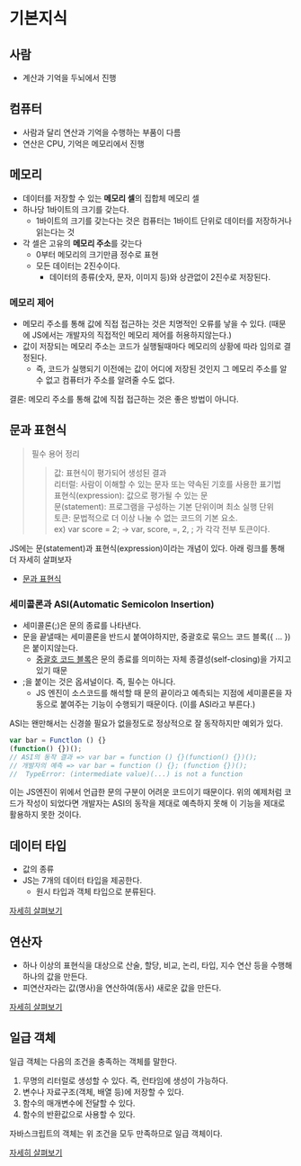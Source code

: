 # 기본지식

## 사람

* 계산과 기억을 두뇌에서 진행

## 컴퓨터

* 사람과 달리 연산과 기억을 수행하는 부품이 다름
* 연산은 CPU, 기억은 메모리에서 진행

## 메모리

* 데이터를 저장할 수 있는 **메모리 셀**의 집합체 메모리 셀
* 하나당 1바이트의 크기를 갖는다.
  * 1바이트의 크기를 갖는다는 것은 컴퓨터는 1바이트 단위로 데이터를 저장하거나 읽는다는 것
* 각 셀은 고유의 **메모리 주소**를 갖는다
  * 0부터 메모리의 크기만큼 정수로 표현
  * 모든 데이터는 2진수이다.
    * 데이터의 종류(숫자, 문자, 이미지 등)와 상관없이 2진수로 저장된다.

### 메모리 제어

* 메모리 주소를 통해 값에 직접 접근하는 것은 치명적인 오류를 낳을 수 있다. (때문에 JS에서는 개발자의 직접적인 메모리 제어를 허용하지않는다.)
* 값이 저장되는 메모리 주소는 코드가 실행될때마다 메모리의 상황에 따라 임의로 결정된다.
  * 즉, 코드가 실행되기 이전에는 값이 어디에 저장된 것인지 그 메모리 주소를 알 수 없고 컴퓨터가 주소를 알려줄 수도 없다.

결론: 메모리 주소를 통해 값에 직접 접근하는 것은 좋은 방법이 아니다.

## 문과 표현식

> 필수 용어 정리
>
> > 값: 표현식이 평가되어 생성된 결과\
> > 리터럴: 사람이 이해할 수 있는 문자 또는 약속된 기호를 사용한 표기법\
> > 표현식(expression): 값으로 평가될 수 있는 문\
> > 문(statement): 프로그램을 구성하는 기본 단위이며 최소 실행 단위\
> > 토큰: 문법적으로 더 이상 나눌 수 없는 코드의 기본 요소.\
> > ex) var score = 2; -> var, score, =, 2, ; 가 각각 전부 토큰이다.

JS에는 문(statement)과 표현식(expression)이라는 개념이 있다. 아래 링크를 통해 더 자세히 살펴보자

* [문과 표현식](undefined-2.md)

### 세미콜론과 ASI(Automatic Semicolon Insertion)

* 세미콜론(;)은 문의 종료를 나타낸다.
* 문을 끝낼때는 세미콜론을 반드시 붙여야하지만, 중괄호로 묶으느 코드 블록({ ... })은 붙이지않는다.
  * [중괄호 코드 블록](undefined-2.md#블록문)은 문의 종료를 의미하는 자체 종결성(self-closing)을 가지고 있기 때문
* ;을 붙이는 것은 옵셔널이다. 즉, 필수는 아니다.
  * JS 엔진이 소스코드를 해석할 때 문의 끝이라고 예측되는 지점에 세미콜론을 자동으로 붙여주는 기능이 수행되기 때문이다. (이를 ASI라고 부른다.)

ASI는 왠만해서는 신경쓸 필요가 없을정도로 정상적으로 잘 동작하지만 예외가 있다.

```js
var bar = Functlon () {}
(function() {})();
// ASI의 동작 결과 => var bar = function () {}(function() {})();
// 개발자의 예측 => var bar = function () {}; (function {})();
//  TypeError: (intermediate value)(...) is not a function
```

이는 JS엔진이 위에서 언급한 문의 구분이 어려운 코드이기 때문이다. 위의 예제처럼 코드가 작성이 되었다면 개발자는 ASI의 동작을 제대로 예측하지 못해 이 기능을 제대로 활용하지 못한 것이다.

## 데이터 타입

* 값의 종류
* JS는 7개의 데이터 타입을 제공한다.
  * 원시 타입과 객체 타입으로 분류된다.

[자세히 살펴보기](undefined-1.md)

## 연산자

* 하나 이상의 표현식을 대상으로 산술, 할당, 비교, 논리, 타입, 지수 연산 등을 수행해 하나의 값을 만든다.
* 피연산자라는 값(명사)을 연산하여(동사) 새로운 값을 만든다.

[자세히 살펴보기](undefined-6.md)

## 일급 객체

일급 객체는 다음의 조건을 충족하는 객체를 말한다.

1. 무명의 리터럴로 생성할 수 있다. 즉, 런타임에 생성이 가능하다.
2. 변수나 자료구조(객체, 배열 등)에 저장할 수 있다.
3. 함수의 매개변수에 전달할 수 있다.
4. 함수의 반환값으로 사용할 수 있다.

자바스크립트의 객체는 위 조건을 모두 만족하므로 일급 객체이다.

[자세히 살펴보기](undefined-7.md)
